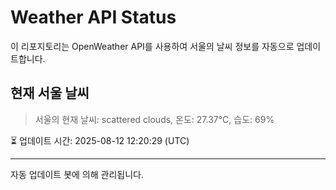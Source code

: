 
# Weather API Status

이 리포지토리는 OpenWeather API를 사용하여 서울의 날씨 정보를 자동으로 업데이트합니다.

## 현재 서울 날씨
> 서울의 현재 날씨: scattered clouds, 온도: 27.37°C, 습도: 69%

⏳ 업데이트 시간: 2025-08-12 12:20:29 (UTC)

---
자동 업데이트 봇에 의해 관리됩니다.
